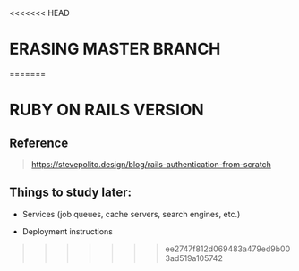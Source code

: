 <<<<<<< HEAD
# ERASING MASTER BRANCH
=======
# RUBY ON RAILS VERSION

## Reference

> https://stevepolito.design/blog/rails-authentication-from-scratch

## Things to study later:

- Services (job queues, cache servers, search engines, etc.)

- Deployment instructions
>>>>>>> ee2747f812d069483a479ed9b003ad519a105742
